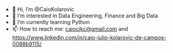- 👋 Hi, I’m @CaioKolarovic
- 👀 I’m interested in Data Engineering, Finance and Big Data
- 🌱 I’m currently learning Python 
- 📫 How to reach me: caiocjkc@gmail.com and https://www.linkedin.com/in/caio-julio-kolarovic-de-campos-0088b9115/

<!---
CaioKolarovic/CaioKolarovic is a ✨ special ✨ repository because its `README.md` (this file) appears on your GitHub profile.
You can click the Preview link to take a look at your changes.
--->
